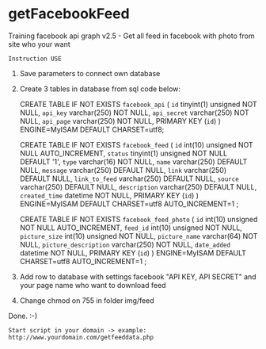 # getFacebookFeed
Training facebook api graph v2.5 - Get all feed in facebook with photo from site who your want

    Instruction USE

1. Save parameters to connect own database
2. Create 3 tables in database from sql code below:

    CREATE TABLE IF NOT EXISTS `facebook_api` (
      `id` tinyint(1) unsigned NOT NULL,
      `api_key` varchar(250) NOT NULL,
      `api_secret` varchar(250) NOT NULL,
      `api_page` varchar(250) NOT NULL,
      PRIMARY KEY (`id`)
    ) ENGINE=MyISAM DEFAULT CHARSET=utf8;

    CREATE TABLE IF NOT EXISTS `facebook_feed` (
      `id` int(10) unsigned NOT NULL AUTO_INCREMENT,
      `status` tinyint(1) unsigned NOT NULL DEFAULT '1',
      `type` varchar(16) NOT NULL,
      `name` varchar(250) DEFAULT NULL,
      `message` varchar(250) DEFAULT NULL,
      `link` varchar(250) DEFAULT NULL,
      `link_to_feed` varchar(250) DEFAULT NULL,
      `source` varchar(250) DEFAULT NULL,
      `description` varchar(250) DEFAULT NULL,
      `created_time` datetime NOT NULL,
      PRIMARY KEY (`id`)
    ) ENGINE=MyISAM  DEFAULT CHARSET=utf8 AUTO_INCREMENT=1 ;

    CREATE TABLE IF NOT EXISTS `facebook_feed_photo` (
      `id` int(10) unsigned NOT NULL AUTO_INCREMENT,
      `feed_id` int(10) unsigned NOT NULL,
      `picture_size` int(10) unsigned NOT NULL,
      `picture_name` varchar(64) NOT NULL,
      `picture_description` varchar(250) NOT NULL,
      `date_added` datetime NOT NULL,
      PRIMARY KEY (`id`)
    ) ENGINE=MyISAM  DEFAULT CHARSET=utf8 AUTO_INCREMENT=1 ;

3. Add row to database with settings facebook "API KEY, API SECRET" and your page name who want to download feed
4. Change chmod on 755 in folder img/feed

Done. :-)

    Start script in your domain -> example: http://www.yourdomain.com/getfeeddata.php